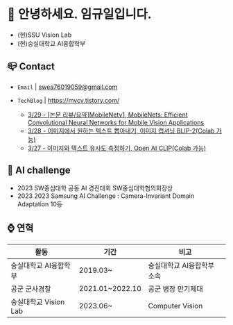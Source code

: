 
# 👋 안녕하세요. 임규일입니다.
- (현)SSU Vision Lab
- (현)숭실대학교 AI융합학부

## 📪 Contact

- `Email` | swea76019059@gmail.com
- `TechBlog` | <a href="https://stg0123.github.io/" target="_blank">https://mvcv.tistory.com/</a>

  - [3/29 - [논문 리뷰/요약]MobileNetv1, MobileNets: Efficient Convolutional Neural Networks for Mobile Vision Applications](https://mvcv.tistory.com/22)
  - [3/28 - 이미지에서 원하는 텍스트 뽑아내기, 이미지 캡셔닝 BLIP-2(Colab 가능)](https://mvcv.tistory.com/21)
  - [3/27 - 이미지와 텍스트 유사도 측정하기, Open AI CLIP(Colab 가능)](https://mvcv.tistory.com/20)


## 🏁 AI challenge
- 2023 SW중심대학 공동 AI 경진대회 SW중심대학협의회장상
- 2023 2023 Samsung AI Challenge : Camera-Invariant Domain Adaptation 10등

## ⌚ 연혁<br/>
|활동|기간|비고|
|---|---|---|
|숭실대학교 AI융합학부|2019.03~ | 숭실대학교 AI융합학부 소속|
|공군 군사경찰 |2021.01~2022.10|공군 병장 만기제대|
|숭실대학교 Vision Lab | 2023.06~ | Computer Vision |

